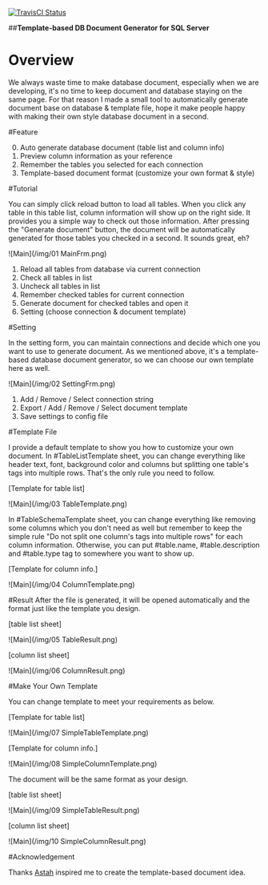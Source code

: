 [![TravisCI Status](https://travis-ci.org/wasichris/Tool-TemplateBasedDbDocumentMaker.svg?branch=master)](https://travis-ci.org/wasichris/Tool-TemplateBasedDbDocumentMaker)

##**Template-based DB Document Generator for SQL Server**

# Overview
We always waste time to make database document, especially when we are developing, it's no time to keep document and database staying on the same page. For that reason I made a small tool to automatically generate document base on database & template file, hope it make people happy with making their own style database document in a second.

#Feature

0. Auto generate database document (table list and column info)
0. Preview column information as your reference
0. Remember the tables you selected for each connection
0. Template-based document format (customize your own format & style)

#Tutorial

You can simply click reload button to load all tables. When you click any table in this table list, column information will show up on the right side. It provides you a simple way to check out those information. After pressing the "Generate document" button, the document will be automatically generated for those tables you checked in a second. It sounds great, eh? 

![Main](/img/01 MainFrm.png)

1. Reload all tables from database via current connection
2. Check all tables in list
3. Uncheck all tables in list
4. Remember checked tables for current connection
5. Generate document for checked tables and open it 
6. Setting (choose connection & document template)


#Setting

In the setting form, you can maintain connections and decide which one you want to use to generate document. As we mentioned above, it's a template-based database document generator, so we can choose our own template here as well.

![Main](/img/02 SettingFrm.png)

1. Add / Remove / Select connection string
2. Export / Add / Remove / Select document template
3. Save settings to config file

#Template File

I provide a default template to show you how to customize your own document. In #TableListTemplate sheet, you can change everything like header text, font, background color and columns but splitting one table's tags into multiple rows. That's the only rule you need to follow.

 

[Template for table list]

![Main](/img/03 TableTemplate.png)

In #TableSchemaTemplate sheet, you can change everything like removing some columns which you don't need as well but remember to keep the simple rule "Do not split one column's tags into multiple rows" for each column information. Otherwise, you can put #table.name, #table.description and #table.type tag to somewhere you want to show up.

[Template for column info.]

![Main](/img/04 ColumnTemplate.png)


#Result
After the file is generated, it will be opened automatically and the format just like the template you design.

[table list sheet]

![Main](/img/05 TableResult.png)

[column list sheet]

![Main](/img/06 ColumnResult.png)

#Make Your Own Template

You can change template to meet your requirements as below.

[Template for table list]

![Main](/img/07 SimpleTableTemplate.png)


[Template for column info.]

![Main](/img/08 SimpleColumnTemplate.png)

The document will be the same format as your design.

[table list sheet]

![Main](/img/09 SimpleTableResult.png)

[column list sheet]

![Main](/img/10 SimpleColumnResult.png)

#Acknowledgement

Thanks [Astah](http://astah.net/) inspired me to create the template-based document idea.
